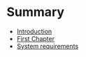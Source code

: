 # Summary

* [Introduction](README.md)
* [First Chapter](chapter1.md)
* [System requirements](system-requirements.md)

